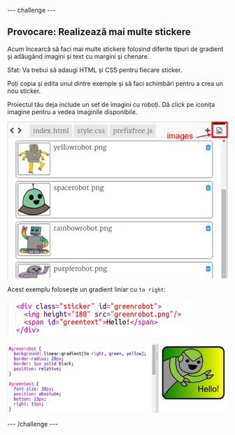 \--- challenge \---

## Provocare: Realizează mai multe stickere

Acum încearcă să faci mai multe stickere folosind diferite tipuri de gradient și adăugând imagini și text cu margini și chenare.

Sfat: Va trebui să adaugi HTML și CSS pentru fiecare sticker.

Poți copia și edita unul dintre exemple și să faci schimbări pentru a crea un nou sticker.

Proiectul tău deja include un set de imagini cu roboți. Dă click pe iconița imagine pentru a vedea imaginile disponibile.

![captură de ecran](images/stickers-images.png)

Acest exemplu folosește un gradient liniar cu `to right`:

![captură de ecran](images/stickers-green-html.png)

![captură de ecran](images/stickers-green-style.png)

\--- /challenge \---